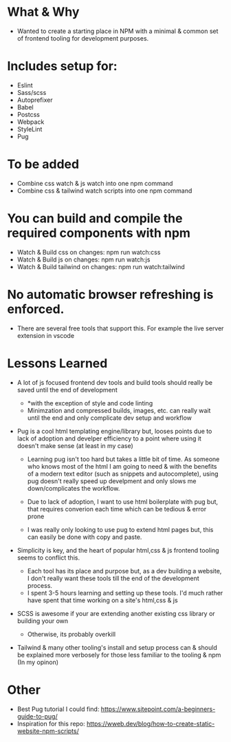 # What & Why
- Wanted to create a starting place in NPM with a minimal & common set of frontend tooling for development purposes. 

# Includes setup for:
- Eslint
- Sass/scss
- Autoprefixer
- Babel
- Postcss
- Webpack
- StyleLint
- Pug

# To be added
- Combine css watch & js watch into one npm command
- Combine css & tailwind watch scripts into one npm command

# You can build and compile the required components with npm
- Watch & Build css on changes: npm run watch:css
- Watch & Build js on changes: npm run watch:js
- Watch & Build tailwind on changes: npm run watch:tailwind

# No automatic browser refreshing is enforced.
- There are several free tools that support this. For example the live server extension in vscode

# Lessons Learned
- A lot of js focused frontend dev tools and build tools should really be saved until the end of development
    - *with the exception of style and code linting
    - Minimzation and compressed builds, images, etc. can really wait until the end and only complicate dev setup and workflow

- Pug is a cool html templating engine/library but, looses points due to lack of adoption and develper efficiency to a point where using it doesn't make sense (at least in my case)
    - Learning pug isn't too hard but takes a little bit of time. As someone who knows most of the html I am going to need & with the benefits of a modern text editor (such as snippets and autocomplete), using pug doesn't really speed up develpment and only slows me down/complicates the workflow.
    - Due to lack of adoption, I want to use html boilerplate with pug but, that requires converion each time which can be tedious & error prone 

    - I was really only looking to use pug to extend html pages but, this can easily be done with copy and paste.

- Simplicity is key, and the heart of popular html,css & js frontend tooling seems to conflict this. 
    - Each tool has its place and purpose but, as a dev building a website, I don't really want these tools till the end of the development process.
    - I spent 3-5 hours learning and setting up these tools. I'd much rather have spent that time working on a site's html,css & js

- SCSS is awesome if your are extending another existing css library or building your own
    - Otherwise, its probably overkill

- Tailwind & many other tooling's install and setup process can & should be explained more verbosely for those less familiar to the tooling & npm (In my opinon)


# Other
- Best Pug tutorial I could find: https://www.sitepoint.com/a-beginners-guide-to-pug/
- Inspiration for this repo: https://wweb.dev/blog/how-to-create-static-website-npm-scripts/